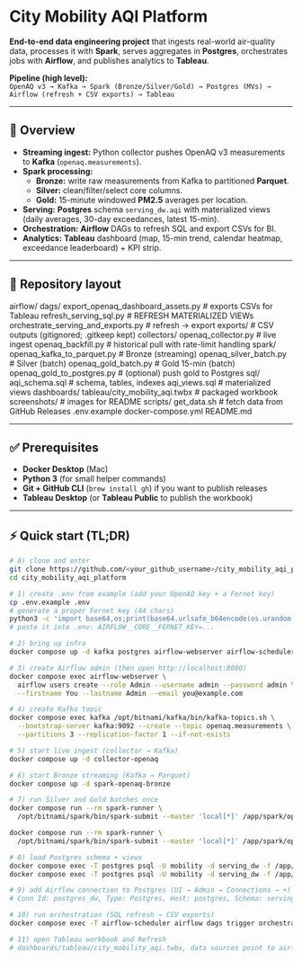 # City Mobility AQI Platform

**End-to-end data engineering project** that ingests real-world air-quality data, processes it with **Spark**, serves aggregates in **Postgres**, orchestrates jobs with **Airflow**, and publishes analytics to **Tableau**.

**Pipeline (high level):**  
`OpenAQ v3 → Kafka → Spark (Bronze/Silver/Gold) → Postgres (MVs) → Airflow (refresh + CSV exports) → Tableau`

---

## 🧭 Overview

- **Streaming ingest:** Python collector pushes OpenAQ v3 measurements to **Kafka** (`openaq.measurements`).
- **Spark processing:**
  - **Bronze:** write raw measurements from Kafka to partitioned **Parquet**.
  - **Silver:** clean/filter/select core columns.
  - **Gold:** 15-minute windowed **PM2.5** averages per location.
- **Serving:** **Postgres** schema `serving_dw.aqi` with materialized views (daily averages, 30-day exceedances, latest 15-min).
- **Orchestration:** **Airflow** DAGs to refresh SQL and export CSVs for BI.
- **Analytics:** **Tableau** dashboard (map, 15-min trend, calendar heatmap, exceedance leaderboard) + KPI strip.

---

## 📂 Repository layout

airflow/
dags/
export_openaq_dashboard_assets.py # exports CSVs for Tableau
refresh_serving_sql.py # REFRESH MATERIALIZED VIEWs
orchestrate_serving_and_exports.py # refresh → export
exports/ # CSV outputs (gitignored; .gitkeep kept)
collectors/
openaq_collector.py # live ingest
openaq_backfill.py # historical pull with rate-limit handling
spark/
openaq_kafka_to_parquet.py # Bronze (streaming)
openaq_silver_batch.py # Silver (batch)
openaq_gold_batch.py # Gold 15-min (batch)
openaq_gold_to_postgres.py # (optional) push gold to Postgres
sql/
aqi_schema.sql # schema, tables, indexes
aqi_views.sql # materialized views
dashboards/
tableau/city_mobility_aqi.twbx # packaged workbook
screenshots/ # images for README
scripts/
get_data.sh # fetch data from GitHub Releases
.env.example
docker-compose.yml
README.md


---

## ✅ Prerequisites

- **Docker Desktop** (Mac)
- **Python 3** (for small helper commands)
- **Git + GitHub CLI** (`brew install gh`) if you want to publish releases
- **Tableau Desktop** (or **Tableau Public** to publish the workbook)

---

## ⚡ Quick start (TL;DR)

```bash
# 0) clone and enter
git clone https://github.com/<your_github_username>/city_mobility_aqi_platform.git
cd city_mobility_aqi_platform

# 1) create .env from example (add your OpenAQ key + a Fernet key)
cp .env.example .env
# generate a proper Fernet key (44 chars)
python3 -c 'import base64,os;print(base64.urlsafe_b64encode(os.urandom(32)).decode())'
# paste it into .env: AIRFLOW__CORE__FERNET_KEY=...

# 2) bring up infra
docker compose up -d kafka postgres airflow-webserver airflow-scheduler

# 3) create Airflow admin (then open http://localhost:8080)
docker compose exec airflow-webserver \
  airflow users create --role Admin --username admin --password admin \
  --firstname You --lastname Admin --email you@example.com

# 4) create Kafka topic
docker compose exec kafka /opt/bitnami/kafka/bin/kafka-topics.sh \
  --bootstrap-server kafka:9092 --create --topic openaq.measurements \
  --partitions 3 --replication-factor 1 --if-not-exists

# 5) start live ingest (collector → Kafka)
docker compose up -d collector-openaq

# 6) start Bronze streaming (Kafka → Parquet)
docker compose up -d spark-openaq-bronze

# 7) run Silver and Gold batches once
docker compose run --rm spark-runner \
  /opt/bitnami/spark/bin/spark-submit --master 'local[*]' /app/spark/openaq_silver_batch.py

docker compose run --rm spark-runner \
  /opt/bitnami/spark/bin/spark-submit --master 'local[*]' /app/spark/openaq_gold_batch.py

# 8) load Postgres schema + views
docker compose exec -T postgres psql -U mobility -d serving_dw -f /app/sql/aqi_schema.sql
docker compose exec -T postgres psql -U mobility -d serving_dw -f /app/sql/aqi_views.sql

# 9) add Airflow connection to Postgres (UI → Admin → Connections → +)
# Conn Id: postgres_dw, Type: Postgres, Host: postgres, Schema: serving_dw, Login: mobility, Password: mobility, Port: 5432

# 10) run orchestration (SQL refresh → CSV exports)
docker compose exec -T airflow-scheduler airflow dags trigger orchestrate_serving_and_exports

# 11) open Tableau workbook and Refresh
# dashboards/tableau/city_mobility_aqi.twbx, data sources point to airflow/dags/exports/*.csv

```



